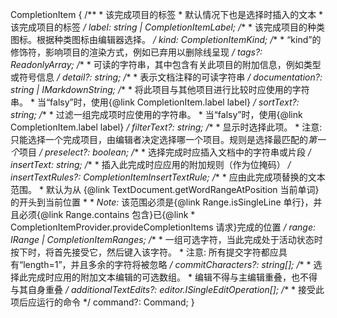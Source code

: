 
CompletionItem {
    /**
    * 该完成项目的标签
    * 默认情况下也是选择时插入的文本
    * 该完成项目的标签
    */
    label: string | CompletionItemLabel;
    /**
    * 该完成项目的种类图标。根据种类图标由编辑器选择。
    */
    kind: CompletionItemKind;
    /**
    * “kind”的修饰符，影响项目的渲染方式，例如已弃用以删除线呈现
    */
    tags?: ReadonlyArray<CompletionItemTag>;
    /**
    * 可读的字符串，其中包含有关此项目的附加信息，例如类型或符号信息
    */
    detail?: string;
    /**
    * 表示文档注释的可读字符串
    */
    documentation?: string | IMarkdownString;
    /**
    * 将此项目与其他项目进行比较时应使用的字符串。
    * 当“falsy”时，使用{@link CompletionItem.label label}
    */
    sortText?: string;
    /**
    * 过滤一组完成项时应使用的字符串。
    * 当“falsy”时，使用{@link CompletionItem.label label}
    */
    filterText?: string;
    /**
    * 显示时选择此项。 
    * 注意: 只能选择一个完成项目，由编辑者决定选择哪一个项目。规则是选择最匹配的*第一个*项目
    */
    preselect?: boolean;
    /**
    * 选择完成时应插入文档中的字符串或片段
    */
    insertText: string;
    /**
    * 插入此完成时应应用的附加规则（作为位掩码）
    */
    insertTextRules?: CompletionItemInsertTextRule;
    /**
    * 应由此完成项替换的文本范围。
    * 默认为从 {@link TextDocument.getWordRangeAtPosition 当前单词} 的开头到当前位置
    *
    * *Note:* 该范围必须是{@link Range.isSingleLine 单行}，并且必须{@link Range.contains 包含}已{@link
    *         CompletionItemProvider.provideCompletionItems 请求}完成的位置
    */
    range: IRange | CompletionItemRanges;
    /**
    * 一组可选字符，当此完成处于活动状态时按下时，将首先接受它，然后键入该字符。 
    * 注意: 所有提交字符都应具有“length=1”，并且多余的字符将被忽略
    */
    commitCharacters?: string[];
    /**
    * 选择此完成时应用的附加文本编辑的可选数组。
    * 编辑不得与主编辑重叠，也不得与其自身重叠
    */
    additionalTextEdits?: editor.ISingleEditOperation[];
    /**
    * 接受此项后应运行的命令
    */
    command?: Command;
}
